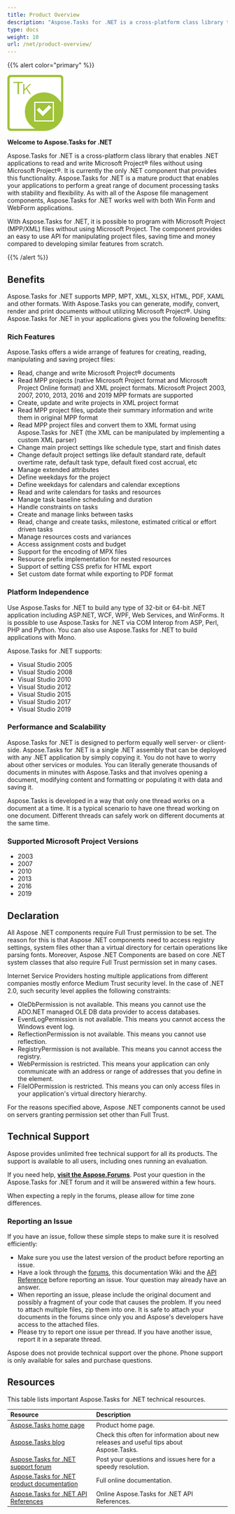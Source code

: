 ```yaml
---
title: Product Overview
description: "Aspose.Tasks for .NET is a cross-platform class library that enables .NET applications to read, edit, save and convert Microsoft Project MPP/XML and Primavera XER/P6 XML files without using Microsoft Project or Oracle Primavera software."
type: docs
weight: 10
url: /net/product-overview/
---
```


{{% alert color="primary" %}}

![Aspose.Tasks for .NET logo](product-overview_1.png)

**Welcome to Aspose.Tasks for .NET**

Aspose.Tasks for .NET is a cross-platform class library that enables .NET applications to read and write Microsoft Project® files without using Microsoft Project®. It is currently the only .NET component that provides this functionality. Aspose.Tasks for .NET is a mature product that enables your applications to perform a great range of document processing tasks with stability and flexibility. As with all of the Aspose file management components, Aspose.Tasks for .NET works well with both Win Form and WebForm applications.

With Aspose.Tasks for .NET, it is possible to program with Microsoft Project (MPP/XML) files without using Microsoft Project. The component provides an easy to use API for manipulating project files, saving time and money compared to developing similar features from scratch.

{{% /alert %}}

## **Benefits**
Aspose.Tasks for .NET supports MPP, MPT, XML, XLSX, HTML, PDF, XAML and other formats. With Aspose.Tasks you can generate, modify, convert, render and print documents without utilizing Microsoft Project®. Using Aspose.Tasks for .NET in your applications gives you the following benefits:

### **Rich Features**
Aspose.Tasks offers a wide arrange of features for creating, reading, manipulating and saving project files:

- Read, change and write Microsoft Project® documents
- Read MPP projects (native Microsoft Project format and Microsoft Project Online format) and XML project formats. Microsoft Project 2003, 2007, 2010, 2013, 2016 and 2019 MPP formats are supported
- Create, update and write projects in XML project format
- Read MPP project files, update their summary information and write them in original MPP format
- Read MPP project files and convert them to XML format using Aspose.Tasks for .NET (the XML can be manipulated by implementing a custom XML parser)
- Change main project settings like schedule type, start and finish dates
- Change default project settings like default standard rate, default overtime rate, default task type, default fixed cost accrual, etc
- Manage extended attributes
- Define weekdays for the project
- Define weekdays for calendars and calendar exceptions
- Read and write calendars for tasks and resources
- Manage task baseline scheduling and duration
- Handle constraints on tasks
- Create and manage links between tasks
- Read, change and create tasks, milestone, estimated critical or effort driven tasks
- Manage resources costs and variances
- Access assignment costs and budget
- Support for the encoding of MPX files
- Resource prefix implementation for nested resources
- Support of setting CSS prefix for HTML export
- Set custom date format while exporting to PDF format
### **Platform Independence**
Use Aspose.Tasks for .NET to build any type of 32-bit or 64-bit .NET application including ASP.NET, WCF, WPF, Web Services, and WinForms. It is possible to use Aspose.Tasks for .NET via COM Interop from ASP, Perl, PHP and Python. You can also use Aspose.Tasks for .NET to build applications with Mono. 

Aspose.Tasks for .NET supports:

- Visual Studio 2005
- Visual Studio 2008
- Visual Studio 2010
- Visual Studio 2012
- Visual Studio 2015
- Visual Studio 2017
- Visual Studio 2019
### **Performance and Scalability**
Aspose.Tasks for .NET is designed to perform equally well server- or client-side. Aspose.Tasks for .NET is a single .NET assembly that can be deployed with any .NET application by simply copying it. You do not have to worry about other services or modules. You can literally generate thousands of documents in minutes with Aspose.Tasks and that involves opening a document, modifying content and formatting or populating it with data and saving it. 

Aspose.Tasks is developed in a way that only one thread works on a document at a time. It is a typical scenario to have one thread working on one document. Different threads can safely work on different documents at the same time.
### **Supported Microsoft Project Versions**
- 2003
- 2007
- 2010
- 2013
- 2016
- 2019
## **Declaration**
All Aspose .NET components require Full Trust permission to be set. The reason for this is that Aspose .NET components need to access registry settings, system files other than a virtual directory for certain operations like parsing fonts. Moreover, Aspose .NET Components are based on core .NET system classes that also require Full Trust permission set in many cases.

Internet Service Providers hosting multiple applications from different companies mostly enforce Medium Trust security level. In the case of .NET 2.0, such security level applies the following constraints:

- OleDbPermission is not available. This means you cannot use the ADO.NET managed OLE DB data provider to access databases.
- EventLogPermission is not available. This means you cannot access the Windows event log.
- ReflectionPermission is not available. This means you cannot use reflection.
- RegistryPermission is not available. This means you cannot access the registry.
- WebPermission is restricted. This means your application can only communicate with an address or range of addresses that you define in the <trust> element.
- FileIOPermission is restricted. This means you can only access files in your application's virtual directory hierarchy.

For the reasons specified above, Aspose .NET components cannot be used on servers granting permission set other than Full Trust.
## **Technical Support**
Aspose provides unlimited free technical support for all its products. The support is available to all users, including ones running an evaluation.

If you need help, [**visit the Aspose.Forums**](https://forum.aspose.com/). Post your question in the Aspose.Tasks for .NET forum and it will be answered within a few hours.

When expecting a reply in the forums, please allow for time zone differences.
### **Reporting an Issue**
If you have an issue, follow these simple steps to make sure it is resolved efficiently:

- Make sure you use the latest version of the product before reporting an issue. 
- Have a look through the [forums](https://forum.aspose.com/), this documentation Wiki and the [API Reference](https://apireference.aspose.com/tasks/net) before reporting an issue. Your question may already have an answer.
- When reporting an issue, please include the original document and possibly a fragment of your code that causes the problem. If you need to attach multiple files, zip them into one. It is safe to attach your documents in the forums since only you and Aspose's developers have access to the attached files.
- Please try to report one issue per thread. If you have another issue, report it in a separate thread.

Aspose does not provide technical support over the phone. Phone support is only available for sales and purchase questions.
## **Resources**
This table lists important Aspose.Tasks for .NET technical resources.

|**Resource**|**Description**|
| :- | :- |
|[Aspose.Tasks home page](https://products.aspose.com/tasks/net)|Product home page.|
|[Aspose.Tasks blog](https://blog.aspose.com/category/tasks/)|Check this often for information about new releases and useful tips about Aspose.Tasks.|
|[Aspose.Tasks for .NET support forum](https://forum.aspose.com/c/tasks/15)|Post your questions and issues here for a speedy resolution.|
|[Aspose.Tasks for .NET product documentation](https://docs.aspose.com/tasks/net/)|Full online documentation.|
|[Aspose.Tasks for .NET API References](https://apireference.aspose.com/tasks/net)|Online Aspose.Tasks for .NET API References.|
